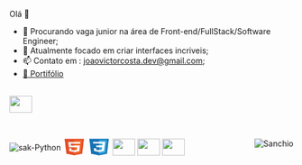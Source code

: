 Olá 👋

- 🔭 Procurando vaga junior na área de Front-end/FullStack/Software Engineer;
- 📕 Atualmente focado em criar interfaces incriveis;
- 📫 Contato em : joaovictorcosta.dev@gmail.com;
- <a href="https://portfolio-92b8b.web.app/" target="_blank">💼 Portifólio </a>
<br>
   <a href="https://www.linkedin.com/in/jo%C3%A3o-victor-alves-costa-14549b231/" target="_blank">
    <img align="center"  height="30" width="40" src="https://cdn.jsdelivr.net/gh/devicons/devicon/icons/linkedin/linkedin-original.svg" />
   </a>
 

 ##
 
 
<div style="display: inline_block"><br>
 
   <img align="center" alt="sak-Python" height="30" width="40" src="https://cdn.jsdelivr.net/gh/devicons/devicon/icons/typescript/typescript-original.svg">
  <img align="center" alt="sak-HTML" height="30" width="40" src="https://raw.githubusercontent.com/devicons/devicon/master/icons/html5/html5-original.svg">
  <img align="center" alt="sak-CSS" height="30" width="40" src="https://raw.githubusercontent.com/devicons/devicon/master/icons/css3/css3-original.svg">
  <img align="center"  height="30" width="40" src="https://cdn.jsdelivr.net/gh/devicons/devicon/icons/angularjs/angularjs-original.svg" />
  <img align="center"  height="30" width="40" src="https://cdn.jsdelivr.net/gh/devicons/devicon/icons/dart/dart-original.svg" />
  <img align="center"  height="30" width="40" src="https://cdn.jsdelivr.net/gh/devicons/devicon/icons/flutter/flutter-plain.svg" />
  <img align="right" height="175em" alt="Sanchio" src="https://c.tenor.com/2z7NVAVjM_YAAAAd/guts-berserk.gif">
</div>


 
 
 
 <div> 
 
  
